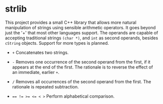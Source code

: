 # strlib

This project provides a small C++ library that allows more natural manipulation of strings using sensible arithmetic operators. It goes beyond just the '+' that most other languages support. The operands are capable of accepting traditional strings `(char *)`, and `int` as second operands, besides `cString` objects. Support for more types is planned.  

* `+` Concatenates two strings.

* `-` Removes one occurrence of the second operand from the first, if it appears at the end of the first. The rationale is to reverse the effect of an immediate, earlier `+`.

* `/` Removes all occurrences of the second operand from the first. The rationale is repeated subtraction.

* `== != >= <= < >` Perform alphabetical comparison.
